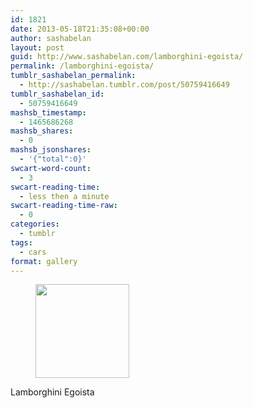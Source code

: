 ```yaml
---
id: 1821
date: 2013-05-18T21:35:08+00:00
author: sashabelan
layout: post
guid: http://www.sashabelan.com/lamborghini-egoista/
permalink: /lamborghini-egoista/
tumblr_sashabelan_permalink:
  - http://sashabelan.tumblr.com/post/50759416649
tumblr_sashabelan_id:
  - 50759416649
mashsb_timestamp:
  - 1465686268
mashsb_shares:
  - 0
mashsb_jsonshares:
  - '{"total":0}'
swcart-word-count:
  - 3
swcart-reading-time:
  - less then a minute
swcart-reading-time-raw:
  - 0
categories:
  - tumblr
tags:
  - cars
format: gallery
---
```

<div id='gallery-329' class='gallery galleryid-1821 gallery-columns-3 gallery-size-thumbnail'>
  <figure class='gallery-item'> 
  
  <div class='gallery-icon landscape'>
    <a href='http://www.sashabelan.ru/lamborghini-egoista/attachment/1822/'><img width="150" height="150" src="http://www.sashabelan.ru/wp-content/uploads/2013/05/tumblr_mn0jykt9DM1qarj97o1_1280-150x150.jpg" class="attachment-thumbnail size-thumbnail" alt="" /></a>
  </div></figure>
</div>

Lamborghini Egoista